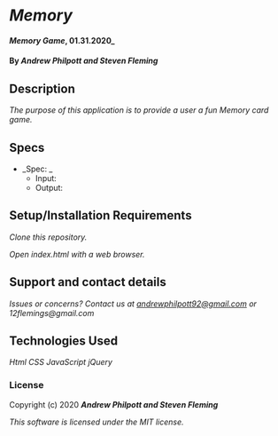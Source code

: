 # _Memory_
#### _Memory Game_, 01.31.2020_
#### By _**Andrew Philpott and Steven Fleming**_
## Description
_The purpose of this application is to provide a user a fun Memory card game._

## Specs
* _Spec: _
  * Input: 
  * Output: 

## Setup/Installation Requirements
_Clone this repository._

_Open index.html with a web browser._

## Support and contact details
_Issues or concerns? Contact us at andrewphilpott92@gmail.com or 12flemings@gmail.com_

## Technologies Used
_Html_
_CSS_
_JavaScript_
_jQuery_

### License
Copyright (c) 2020 **_Andrew Philpott and Steven Fleming_**

*This software is licensed under the MIT license.*
